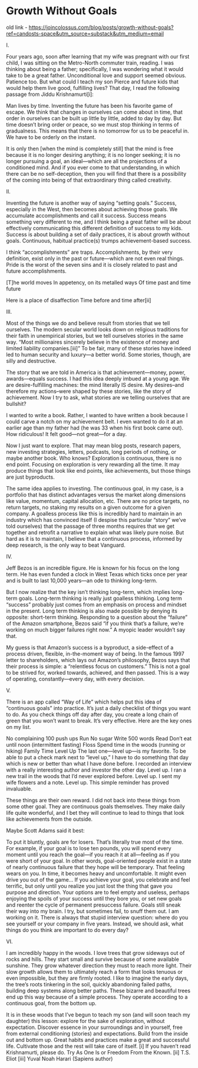 # Growth Without Goals

old link - https://joincolossus.com/blog/posts/growth-without-goals?ref=candosts-space&utm_source=substack&utm_medium=email

I. 

Four years ago, soon after learning that my wife was pregnant with our first child, I was sitting on the Metro-North commuter train, reading. I was thinking about being a father; specifically, I was wondering what it would take to be a great father. Unconditional love and support seemed obvious. Patience too. But what could I teach my son Pierce and future kids that would help them live good, fulfilling lives? That day, I read the following passage from Jiddu Krishnamurti[i]:

Man lives by time. Inventing the future has been his favorite game of escape. We think that changes in ourselves can come about in time, that order in ourselves can be built up little by little, added to day by day. But time doesn’t bring order or peace, so we must stop thinking in terms of gradualness. This means that there is no tomorrow for us to be peaceful in. We have to be orderly on the instant.

It is only then [when the mind is completely still] that the mind is free because it is no longer desiring anything; it is no longer seeking; it is no longer pursuing a goal, an ideal—which are all the projections of a conditioned mind. And if you ever come to that understanding, in which there can be no self-deception, then you will find that there is a possibility of the coming into being of that extraordinary thing called creativity.

II.

Inventing the future is another way of saying “setting goals.” Success, especially in the West, then becomes about achieving those goals. We accumulate accomplishments and call it success. Success means something very different to me, and I think being a great father will be about effectively communicating this different definition of success to my kids. Success is about building a set of daily practices, it is about growth without goals. Continuous, habitual practice(s) trumps achievement-based success.

I think “accomplishments” are traps. Accomplishments, by their very definition, exist only in the past or future—which are not even real things. Pride is the worst of the seven sins and it is closely related to past and future accomplishments.

[T]he world moves In appetency, on its metalled ways Of time past and time future

Here is a place of disaffection Time before and time after[ii]

III.

Most of the things we do and believe result from stories that we tell ourselves. The modern secular world looks down on religious traditions for their faith in unempirical stories, but we tell ourselves stories in the same way. “Most millionaires sincerely believe in the existence of money and limited liability companies.[iii]” To be fair, many of these stories have indeed led to human security and luxury—a better world. Some stories, though, are silly and destructive.

The story that we are told in America is that achievement—money, power, awards—equals success. I had this idea deeply imbued at a young age. We are desire-fulfilling machines: the mind literally IS desire. My desires–and therefore my actions–were shaped by these stories, like the story of achievement. Now I try to ask, what stories are we telling ourselves that are bullshit?

I wanted to write a book. Rather, I wanted to have written a book because I could carve a notch on my achievement belt. I even wanted to do it at an earlier age than my father had (he was 33 when his first book came out). How ridiculous! It felt good—not great—for a day.

Now I just want to explore. That may mean blog posts, research papers, new investing strategies, letters, podcasts, long periods of nothing, or maybe another book. Who knows? Exploration is continuous, there is no end point. Focusing on exploration is very rewarding all the time. It may produce things that look like end points, like achievements, but those things are just byproducts.

The same idea applies to investing. The continuous goal, in my case, is a portfolio that has distinct advantages versus the market along dimensions like value, momentum, capital allocation, etc. There are no price targets, no return targets, no staking my results on a given outcome for a given company. A goalless process like this is incredibly hard to maintain in an industry which has convinced itself (I despise this particular “story” we’ve told ourselves) that the passage of three months requires that we get together and retrofit a narrative to explain what was likely pure noise. But hard as it is to maintain, I believe that a continuous process, informed by deep research, is the only way to beat Vanguard.

IV.

Jeff Bezos is an incredible figure. He is known for his focus on the long term. He has even funded a clock in West Texas which ticks once per year and is built to last 10,000 years—an ode to thinking long-term.

But I now realize that the key isn’t thinking long-term, which implies long-term goals. Long-term thinking is really just goalless thinking. Long term “success” probably just comes from an emphasis on process and mindset in the present. Long term thinking is also made possible by denying its opposite: short-term thinking. Responding to a question about the “failure” of the Amazon smartphone, Bezos said “if you think that’s a failure, we’re working on much bigger failures right now.” A myopic leader wouldn’t say that.

My guess is that Amazon’s success is a byproduct, a side-effect of a process driven, flexible, in-the-moment way of being. In the famous 1997 letter to shareholders, which lays out Amazon’s philosophy, Bezos says that their process is simple: a “relentless focus on customers.” This is not a goal to be strived for, worked towards, achieved, and then passed. This is a way of operating, constantly—every day, with every decision.

V.

There is an app called “Way of Life” which helps put this idea of “continuous goals” into practice. It’s just a daily checklist of things you want to do. As you check things off day after day, you create a long chain of green that you won’t want to break. It’s very effective. Here are the key ones on my list.

No complaining
100 push ups
Run
No sugar
Write 500 words
Read
Don’t eat until noon (intermittent fasting)
Floss
Spend time in the woods (running or hiking)
Family Time
Level Up
The last one—level up—is my favorite. To be able to put a check mark next to “level up,” I have to do something that day which is new or better than what I have done before. I recorded an interview with a really interesting author and investor the other day. Level up. I ran a new trail in the woods that I’d never explored before. Level up. I sent my wife flowers and a note. Level up. This simple reminder has proved invaluable.

These things are their own reward. I did not back into these things from some other goal. They are continuous goals themselves. They make daily life quite wonderful, and I bet they will continue to lead to things that look like achievements from the outside.

Maybe Scott Adams said it best:

To put it bluntly, goals are for losers. That’s literally true most of the time. For example, if your goal is to lose ten pounds, you will spend every moment until you reach the goal—if you reach it at all—feeling as if you were short of your goal. In other words, goal-oriented people exist in a state of nearly continuous failure that they hope will be temporary. That feeling wears on you. In time, it becomes heavy and uncomfortable. It might even drive you out of the game… If you achieve your goal, you celebrate and feel terrific, but only until you realize you just lost the thing that gave you purpose and direction. Your options are to feel empty and useless, perhaps enjoying the spoils of your success until they bore you, or set new goals and reenter the cycle of permanent presuccess failure.
Goals still sneak their way into my brain. I try, but sometimes fail, to snuff them out. I am working on it. There is always that stupid interview question: where do you see yourself or your company in five years. Instead, we should ask, what things do you think are important to do every day?

VI.

I am incredibly happy in the woods. I love trees that grow sideways out of rocks and hills. They start small and survive because of some available sunshine. They grow whatever direction they must to reach more light. Their slow growth allows them to ultimately reach a form that looks tenuous or even impossible, but they are firmly rooted. I like to imagine the early days, the tree’s roots tinkering in the soil, quickly abandoning failed paths, building deep systems along better paths. These bizarre and beautiful trees end up this way because of a simple process. They operate according to a continuous goal, from the bottom up.

It is in these woods that I’ve begun to teach my son (and will soon teach my daughter) this lesson: explore for the sake of exploration, without expectation. Discover essence in your surroundings and in yourself, free from external conditioning (stories) and expectations. Build from the inside out and bottom up. Great habits and practices make a great and successful life. Cultivate those and the rest will take care of itself.
[i] If you haven’t read Krishnamurti, please do. Try As One Is or Freedom From the Known.
[ii] T.S. Eliot
[iii] Yuval Noah Harari (Sapiens author)
